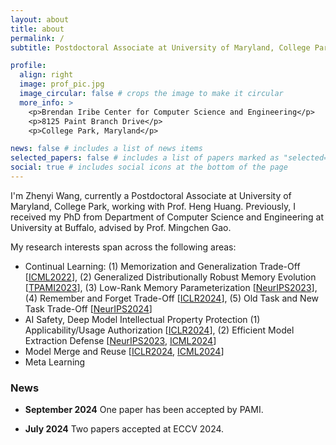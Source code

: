 ```yaml
---
layout: about
title: about
permalink: /
subtitle: Postdoctoral Associate at University of Maryland, College Park

profile:
  align: right
  image: prof_pic.jpg
  image_circular: false # crops the image to make it circular
  more_info: >
    <p>Brendan Iribe Center for Computer Science and Engineering</p>
    <p>8125 Paint Branch Drive</p>
    <p>College Park, Maryland</p>

news: false # includes a list of news items
selected_papers: false # includes a list of papers marked as "selected={true}"
social: true # includes social icons at the bottom of the page
---
```


I'm Zhenyi Wang, currently a Postdoctoral Associate at University of Maryland, College Park, working with Prof. Heng Huang. Previously, I received my PhD from Department of Computer Science and Engineering at University at Buffalo, advised by Prof. Mingchen Gao.

My research interests span across the following areas:

- Continual Learning: (1) Memorization and Generalization Trade-Off [<a href="https://arxiv.org/abs/2207.07256">ICML2022</a>], (2) Generalized Distributionally Robust Memory Evolution [<a href="https://www.computer.org/csdl/journal/tp/2023/12/10258417/1QEwVQys7ok">TPAMI2023</a>], (3) Low-Rank Memory Parameterization [<a href="https://proceedings.neurips.cc/paper_files/paper/2023/file/d5f34e7e70d80f5037ab16a48e2d186e-Paper-Conference.pdf">NeurIPS2023</a>], (4) Remember and Forget Trade-Off [<a href="https://arxiv.org/abs/2403.13249">ICLR2024</a>], (5) Old Task and New Task Trade-Off [<a href="https://arxiv.org/abs/2403.13249">NeurIPS2024</a>]
- AI Safety, Deep Model Intellectual Property Protection (1) Applicability/Usage Authorization [<a href="https://openreview.net/pdf?id=FYKVPOHCpE">ICLR2024</a>], (2) Efficient Model Extraction Defense [<a href="https://papers.nips.cc/paper_files/paper/2023/file/0207c9ea9faf66c6e892c3fa3c167b75-Paper-Conference.pdf">NeurIPS2023</a>,  <a href="https://openreview.net/pdf?id=EFtNP211X3">ICML2024</a>]
- Model Merge and Reuse [<a href="https://arxiv.org/pdf/2310.02575">ICLR2024</a>, <a href="https://arxiv.org/pdf/2402.02705">ICML2024</a>]
- Meta Learning

### News

- **September 2024** One paper has been accepted by PAMI.

- **July 2024** Two papers accepted at ECCV 2024.
